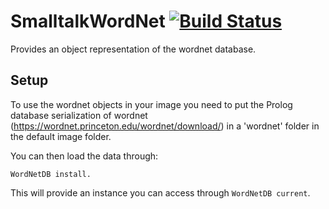 # SmalltalkWordNet  [![Build Status](https://travis-ci.org/HPI-SWA-Lab/SmalltalkWordNet.svg)](https://travis-ci.org/HPI-SWA-Lab/SmalltalkWordNet)
Provides an object representation of the wordnet database.

## Setup
To use the wordnet objects in your image you need to put the Prolog database serialization of
wordnet (https://wordnet.princeton.edu/wordnet/download/) in a 'wordnet' folder in the default image folder.

You can then load the data through:

````Smalltalk
WordNetDB install.
````

This will provide an instance you can access through ````WordNetDB current````.
